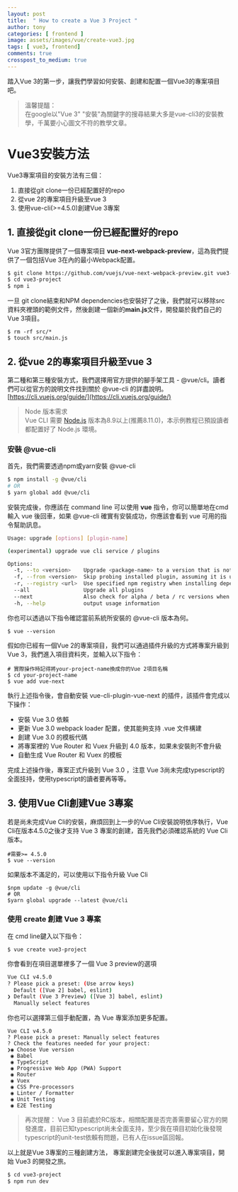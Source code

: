 ```yaml
---
layout: post
title:  " How to create a Vue 3 Project "
author: tony
categories: [ frontend ]
image: assets/images/vue/create-vue3.jpg
tags: [ vue3, frontend]
comments: true
crosspost_to_medium: true
---
```

踏入Vue 3的第一步，讓我們學習如何安裝、創建和配置一個Vue3的專案項目吧。
> 溫馨提醞：   
>在google以"Vue 3" "安裝"為關鍵字的搜尋結果大多是vue-cli3的安裝教學，千萬要小心圖文不符的教學文章。

# Vue3安裝方法
Vue3專案項目的安裝方法有三個：  
1. 直接從git clone一份已經配置好的repo
2. 從vue 2的專案項目升級至vue 3
3. 使用vue-cli(>=4.5.0)創建Vue 3專案

## 1. 直接從git clone一份已經配置好的repo
Vue 3官方團隊提供了一個專案項目 **vue-next-webpack-preview**，這為我們提供了一個包括Vue 3在內的最小Webpack配置。
```bash
$ git clone https://github.com/vuejs/vue-next-webpack-preview.git vue3-project
$ cd vue3-project
$ npm i
```
一旦 git clone結束和NPM dependencies也安裝好了之後，我們就可以移除src資料夾裡頭的範例文件，然後創建一個新的**main.js**文件，開發屬於我們自己的Vue 3項目。
```
$ rm -rf src/*
$ touch src/main.js
```

## 2. 從vue 2的專案項目升級至vue 3
第二種和第三種安裝方式，我們選擇用官方提供的腳手架工具 - @vue/cli。讀者們可以從官方的說明文件找到關於 @vue-cli 的詳盡說明。
[https://cli.vuejs.org/guide/](https://cli.vuejs.org/guide/)

> Node 版本需求  
> Vue CLI 需要 [Node.js](https://nodejs.org/) 版本為8.9以上(推薦8.11.0)，本示例教程已預設讀者都配置好了 Node.js 環境。

### 安裝 @vue-cli
首先，我們需要透過npm或yarn安裝 @vue-cli
```bash
$ npm install -g @vue/cli
# OR
$ yarn global add @vue/cli
```
安裝完成後，你應該在 command line 可以使用 **vue** 指令，你可以簡單地在cmd輸入 vue 後回車，如果 @vue-cli 確實有安裝成功，你應該會看到 vue 可用的指令幫助訊息。
```bash
Usage: upgrade [options] [plugin-name]

(experimental) upgrade vue cli service / plugins

Options:
  -t, --to <version>    Upgrade <package-name> to a version that is not latest
  -f, --from <version>  Skip probing installed plugin, assuming it is upgraded from the designated version
  -r, --registry <url>  Use specified npm registry when installing dependencies
  --all                 Upgrade all plugins
  --next                Also check for alpha / beta / rc versions when upgrading
  -h, --help            output usage information
```
你也可以透過以下指令確認當前系統所安裝的 @vue-cli 版本為何。
```
$ vue --version
```
假如你已經有一個Vue 2的專案項目，我們可以通過插件升級的方式將專案升級到 Vue 3，我們進入項目資料夾，並輸入以下指令：
```
# 實際操作時記得將your-project-name換成你的Vue 2項目名稱
$ cd your-project-name
$ vue add vue-next
```
執行上述指令後，會自動安裝 vue-cli-plugin-vue-next 的插件，該插件會完成以下操作：
- 安裝 Vue 3.0 依賴
- 更新 Vue 3.0 webpack loader 配置，使其能夠支持 .vue 文件構建
- 創建 Vue 3.0 的模板代碼
- 將專案裡的 Vue Router 和 Vuex 升級到 4.0 版本，如果未安裝則不會升級
- 自動生成 Vue Router 和 Vuex 的模板

完成上述操作後，專案正式升級到 Vue 3.0 ，注意 Vue 3尚未完成typescript的全面技持，使用typescript的讀者要再等等。

## 3. 使用Vue Cli創建Vue 3專案
若是尚未完成Vue Cli的安裝，麻煩回到上一步的Vue Cli安裝說明依序執行，Vue Cli在版本4.5.0之後才支持 Vue 3 專案的創建，首先我們必須確認系統的 Vue Cli 版本。
```
#需要>= 4.5.0
$ vue --version
```
如果版本不滿足的，可以使用以下指令升級 Vue Cli
```
$npm update -g @vue/cli
# OR
$yarn global upgrade --latest @vue/cli
```
### 使用 create 創建 Vue 3 專案
在 cmd line鍵入以下指令：
```
$ vue create vue3-project
```
你會看到在項目選單裡多了一個 Vue 3 preview的選項
```bash
Vue CLI v4.5.0
? Please pick a preset: (Use arrow keys)
  Default ([Vue 2] babel, eslint) 
❯ Default (Vue 3 Preview) ([Vue 3] babel, eslint) 
  Manually select features 
```
你也可以選擇第三個手動配置，為 Vue 專案添加更多配置。
```
Vue CLI v4.5.0
? Please pick a preset: Manually select features
? Check the features needed for your project: 
❯◉ Choose Vue version
 ◉ Babel
 ◉ TypeScript
 ◉ Progressive Web App (PWA) Support
 ◉ Router
 ◉ Vuex
 ◉ CSS Pre-processors
 ◉ Linter / Formatter
 ◉ Unit Testing
 ◉ E2E Testing
```
> 再次提醒： Vue 3 目前處於RC版本，相關配置是否完善需要留心官方的開發進度，目前已知typescript尚未全面支持，至少我在項目初始化後發現typescript的unit-test依賴有問題，已有人在issue區回報。

以上就是Vue 3專案的三種創建方法，
專案創建完全後就可以進入專案項目，開始 Vue3 的開發之旅。
```bash
$ cd vue3-project
$ npm run dev
```
